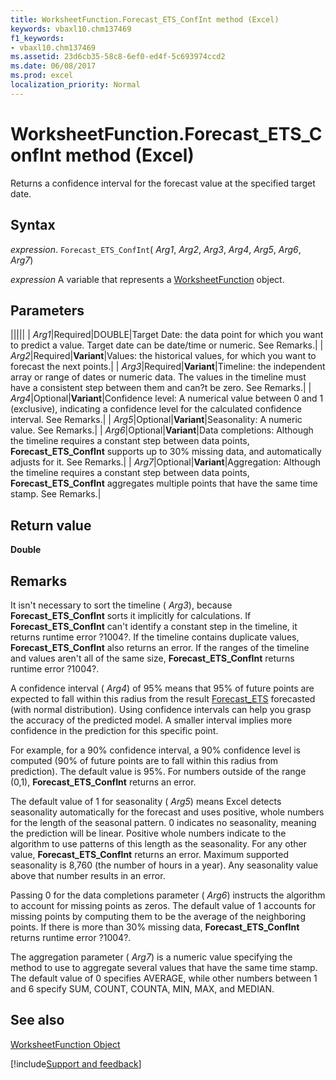 ```yaml
---
title: WorksheetFunction.Forecast_ETS_ConfInt method (Excel)
keywords: vbaxl10.chm137469
f1_keywords:
- vbaxl10.chm137469
ms.assetid: 23d6cb35-58c8-6ef0-ed4f-5c693974ccd2
ms.date: 06/08/2017
ms.prod: excel
localization_priority: Normal
---
```



# WorksheetFunction.Forecast_ETS_ConfInt method (Excel)

Returns a confidence interval for the forecast value at the specified target date.


## Syntax

_expression_. `Forecast_ETS_ConfInt`( _Arg1_,  _Arg2_,  _Arg3_,  _Arg4_,  _Arg5_,  _Arg6_,  _Arg7_)

_expression_ A variable that represents a [WorksheetFunction](Excel.WorksheetFunction.md) object.


## Parameters



|||||
| _Arg1_|Required|DOUBLE|Target Date: the data point for which you want to predict a value. Target date can be date/time or numeric. See Remarks.|
| _Arg2_|Required|**Variant**|Values: the historical values, for which you want to forecast the next points.|
| _Arg3_|Required|**Variant**|Timeline: the independent array or range of dates or numeric data. The values in the timeline must have a consistent step between them and can?t be zero. See Remarks.|
| _Arg4_|Optional|**Variant**|Confidence level: A numerical value between 0 and 1 (exclusive), indicating a confidence level for the calculated confidence interval. See Remarks.|
| _Arg5_|Optional|**Variant**|Seasonality: A numeric value. See Remarks.|
| _Arg6_|Optional|**Variant**|Data completions: Although the timeline requires a constant step between data points,  **Forecast_ETS_ConfInt** supports up to 30% missing data, and automatically adjusts for it. See Remarks.|
| _Arg7_|Optional|**Variant**|Aggregation: Although the timeline requires a constant step between data points,  **Forecast_ETS_ConfInt** aggregates multiple points that have the same time stamp. See Remarks.|

## Return value

 **Double**


## Remarks

 It isn't necessary to sort the timeline ( _Arg3_), because  **Forecast_ETS_ConfInt** sorts it implicitly for calculations. If **Forecast_ETS_ConfInt** can't identify a constant step in the timeline, it returns runtime error ?1004?. If the timeline contains duplicate values, **Forecast_ETS_ConfInt** also returns an error. If the ranges of the timeline and values aren't all of the same size, **Forecast_ETS_ConfInt** returns runtime error ?1004?.

A confidence interval ( _Arg4_) of 95% means that 95% of future points are expected to fall within this radius from the result [Forecast_ETS](Excel.worksheetfunction.forecast_ets.md) forecasted (with normal distribution). Using confidence intervals can help you grasp the accuracy of the predicted model. A smaller interval implies more confidence in the prediction for this specific point.

For example, for a 90% confidence interval, a 90% confidence level is computed (90% of future points are to fall within this radius from prediction). The default value is 95%. For numbers outside of the range (0,1),  **Forecast_ETS_ConfInt** returns an error.

The default value of 1 for seasonality ( _Arg5_) means Excel detects seasonality automatically for the forecast and uses positive, whole numbers for the length of the seasonal pattern. 0 indicates no seasonality, meaning the prediction will be linear. Positive whole numbers indicate to the algorithm to use patterns of this length as the seasonality. For any other value,  **Forecast_ETS_ConfInt** returns an error. Maximum supported seasonality is 8,760 (the number of hours in a year). Any seasonality value above that number results in an error.

Passing 0 for the data completions parameter ( _Arg6_) instructs the algorithm to account for missing points as zeros. The default value of 1 accounts for missing points by computing them to be the average of the neighboring points. If there is more than 30% missing data,  **Forecast_ETS_ConfInt** returns runtime error ?1004?.

The aggregation parameter ( _Arg7_) is a numeric value specifying the method to use to aggregate several values that have the same time stamp. The default value of 0 specifies AVERAGE, while other numbers between 1 and 6 specify SUM, COUNT, COUNTA, MIN, MAX, and MEDIAN.


## See also


[WorksheetFunction Object](Excel.WorksheetFunction.md)

[!include[Support and feedback](~/includes/feedback-boilerplate.md)]
